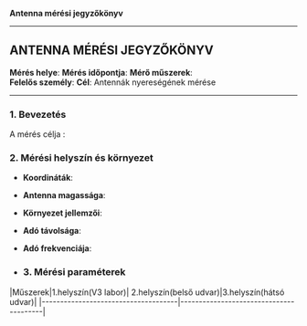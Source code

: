 **Antenna mérési jegyzőkönyv**

---

## ANTENNA MÉRÉSI JEGYZŐKÖNYV

**Mérés helye**: 
**Mérés időpontja**:
**Mérő műszerek**:  
**Felelős személy**:
**Cél**: Antennák nyereségének mérése

---

### 1. **Bevezetés**
A mérés célja :



### 2. **Mérési helyszín és környezet**

- **Koordináták**:
- **Antenna magassága**:
- **Környezet jellemzői**:  
- **Adó távolsága**:  
- **Adó frekvenciája**:

- ### 3. **Mérési paraméterek**

|Műszerek|1.helyszín(V3 labor)| 2.helyszín(belső udvar)|3.helyszín(hátsó udvar)|
|-------------------------------------|----------------------------------------|
